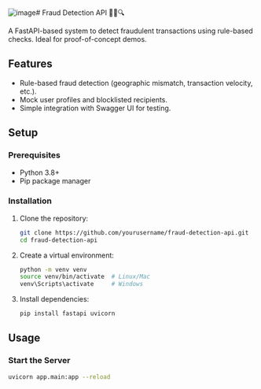 ![image](https://github.com/user-attachments/assets/fee5e78c-c724-45d5-aa6f-d7b5fb913122)# Fraud Detection API 👮‍♂️🔍

A FastAPI-based system to detect fraudulent transactions using rule-based checks. Ideal for proof-of-concept demos.

## Features
- Rule-based fraud detection (geographic mismatch, transaction velocity, etc.).
- Mock user profiles and blocklisted recipients.
- Simple integration with Swagger UI for testing.

## Setup

### Prerequisites
- Python 3.8+
- Pip package manager

### Installation
1. Clone the repository:
   ```bash
   git clone https://github.com/yourusername/fraud-detection-api.git
   cd fraud-detection-api

2. Create a virtual environment:
   ```bash
   python -m venv venv
   source venv/bin/activate  # Linux/Mac
   venv\Scripts\activate     # Windows

3. Install dependencies:
   ```bash
   pip install fastapi uvicorn

## Usage

### Start the Server
```bash
uvicorn app.main:app --reload
